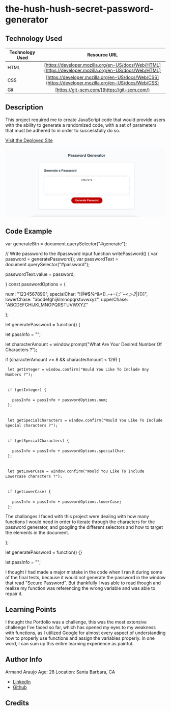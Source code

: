 # the-hush-hush-secret-password-generator

## Technology Used 

| Technology Used | Resource URL | 
| ------------- |:-------------:| 
| HTML | [https://developer.mozilla.org/en-US/docs/Web/HTML](https://developer.mozilla.org/en-US/docs/Web/HTML) | 
| CSS | [https://developer.mozilla.org/en-US/docs/Web/CSS](https://developer.mozilla.org/en-US/docs/Web/CSS) | 
| Git | [https://git-scm.com/](https://git-scm.com/) | 

## Description 
This project required me to create JavaScript code that would provide users with the ability to generate a randomized code, with a set of parameters that must be adhered to in order to successfully do so. 

[Visit the Deployed Site]() 

![HushHush.png](/HushHush.png)


## Code Example 


 
  var generateBtn = document.querySelector("#generate");

// Write password to the #password input
function writePassword() {
  var password = generatePassword();
  var passwordText = document.querySelector("#password");

  passwordText.value = password;

}
const passwordOptions = {

  num: "1234567890",
  specialChar: "!@#$%^&*()_-+=/;:'`~<,>.?\|{[}]",
  lowerChase: "abcdefghijklmnopqrstuvwxyz",
  upperChase: "ABCDEFGHIJKLMNOPQRSTUVWXYZ"


};


let generatePassword = function() {

   
   let passInfo = "";

   
   let characterAmount = window.prompt("What Are Your Desired Number Of Characters ?");
 
   
   if (characterAmount >= 8 && characterAmount < 129) {
 
     
     let getInteger = window.confirm("Would You Like To Include Any Numbers ?");
 
     
     if (getInteger) {
       
       passInfo = passInfo + passwordOptions.num;
     };
 
     
     let getSpecialCharacters = window.confirm("Would You Like To Include Special characters ?");
 
     
     if (getSpecialCharacters) {
       
       passInfo = passInfo + passwordOptions.specialChar;
     };
 
     
     let getLowerCase = window.confirm("Would You Like To Include Lowercase characters ?");
 
     
     if (getLowerCase) {
      
       passInfo = passInfo + passwordOptions.lowerCase;
     };
 

The challanges I faced with this project were dealing with how many functions I would need in order to iterate through the characters for the password generator, and googling the different selectors and how to target the elements in the document. 



};


let generatePassword = function() {}

   
   let passInfo = "";


I thought I had made a major mistake in the code when I ran it during some of the final tests, because it would not generate the password in the window that read "Secure Password". But thankfully I was able to read though and realize my function was referencing the wrong variable and was able to repair it. 



## Learning Points 


I thought the Portfolio was a challenge, this was the most extensive challenge I've faced so far, which has opened my eyes to my weakness with functions, as I utilized Google for almost every aspect of understanding how to properly use functions and assign the variables properly. In one word, I can sum up this entire learning experience as painful. 


## Author Info
Armand Araujo
Age: 28
Location: Santa Barbara, CA

 
* [LinkedIn](https://www.linkedin.com/in/armand-araujo-a82ba2291/) 
* [Github](https://github.com/Armand57araujo) 


## Credits 